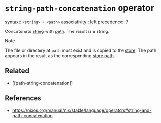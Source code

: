 # `string-path-concatenation` operator

syntax:: `<string> + <path>`
associativity:: left
precedence:: 7

Concatenate [string](nix/language/data-types/string.md) with [path](path.md). The result is a string.

> [!note]
> 
> The file or directory at `path` must exist and is copied to the [store](https://nixos.org/manual/nix/stable/glossary#gloss-store). The path appears in the result as the corresponding [store path](https://nixos.org/manual/nix/stable/glossary#gloss-store-path).

## Related

- [[path-string-concatenation]]

## References

- https://nixos.org/manual/nix/stable/language/operators#string-and-path-concatenation